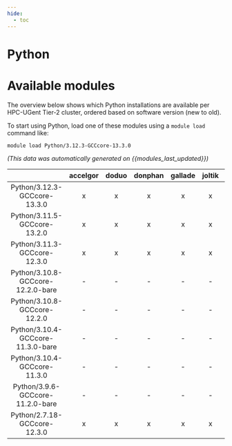 ```yaml
---
hide:
  - toc
---
```


Python
======

# Available modules


The overview below shows which Python installations are available per HPC-UGent Tier-2 cluster, ordered based on software version (new to old).

To start using Python, load one of these modules using a `module load` command like:

```shell
module load Python/3.12.3-GCCcore-13.3.0
```

*(This data was automatically generated on {{modules_last_updated}})*  

| |accelgor|doduo|donphan|gallade|joltik|litleo|shinx|
| :---: | :---: | :---: | :---: | :---: | :---: | :---: | :---: |
|Python/3.12.3-GCCcore-13.3.0|x|x|x|x|x|x|x|
|Python/3.11.5-GCCcore-13.2.0|x|x|x|x|x|x|x|
|Python/3.11.3-GCCcore-12.3.0|x|x|x|x|x|x|x|
|Python/3.10.8-GCCcore-12.2.0-bare|-|-|-|-|-|x|x|
|Python/3.10.8-GCCcore-12.2.0|-|-|-|-|-|x|x|
|Python/3.10.4-GCCcore-11.3.0-bare|-|-|-|-|-|x|x|
|Python/3.10.4-GCCcore-11.3.0|-|-|-|-|-|x|x|
|Python/3.9.6-GCCcore-11.2.0-bare|-|-|-|-|-|x|x|
|Python/2.7.18-GCCcore-12.3.0|x|x|x|x|x|x|x|
